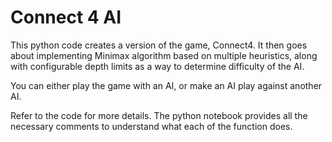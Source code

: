 # Connect 4 AI
This python code creates a version of the game, Connect4. It then goes about implementing Minimax algorithm based on multiple heuristics, along with configurable depth limits as a way to determine difficulty of the AI.

You can either play the game with an AI, or make an AI play against another AI.

Refer to the code for more details. The python notebook provides all the necessary comments to understand what each of the function does.
